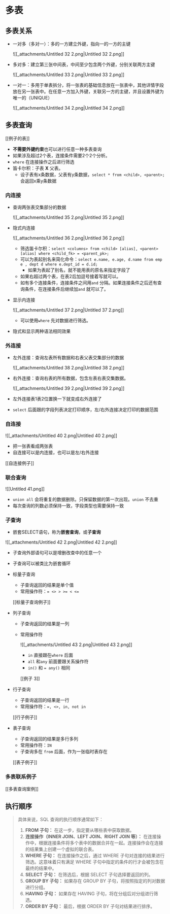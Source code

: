 # 多表

## 多表关系

- 一对多（多对一）：多的一方建立外键，指向一的一方的主键
    
    ![[_attachments/Untitled 32 2.png|Untitled 32 2.png]]
    
- 多对多：建立第三张中间表，中间至少包含两个外键，分别关联两方主键
    
    ![[_attachments/Untitled 33 2.png|Untitled 33 2.png]]
    
- 一对一：多用于单表拆分，将一张表的基础信息放在一张表中，其他详情字段放在另一张表中。在任意一方加入外键，关联另一方的主键，并且设置外键为唯一的（UNIQUE）
    
    ![[_attachments/Untitled 34 2.png|Untitled 34 2.png]]
    

## 多表查询

[[例子的表]]

- **不需要外键约束**也可以进行任意一种多表查询
- 如果涉及超过2个表，连接条件需要2个2个分析。
- `where` 在连接操作之后进行筛选
- 笛卡尔积：子表 **X** 父表。
    - 设子表有x条数据，父表有y条数据，`select * from <child>, <parent>;` 会返回x乘y条数据

### 内连接

- 查询两张表交集部分的数据
    
    ![[_attachments/Untitled 35 2.png|Untitled 35 2.png]]
    
- 隐式内连接
    
    ![[_attachments/Untitled 36 2.png|Untitled 36 2.png]]
    
    - 筛选笛卡尔积：`select <columns> from <child> [alias], <parent> [alias] where <child_fk> = <parent_pk>;`
    - 可以为表起别名来简化命令：`select e.name, e.age, d.name from emp e , dept d where e.dept_id = d.id;`
        - 如果为表起了别名，就不能用表的原名来指定字段了
    - 如果右超过两个表，在表2后加逗号接着写就可以。
    - 如有多个连接条件，连接条件之间用`and` 分隔。如果连接条件之后还有查询条件，在连接条件后继续加`and` 就可以了。
- 显示内连接
    
    ![[_attachments/Untitled 37 2.png|Untitled 37 2.png]]
    
    - 可以使用`where` 先对数据进行筛选。
- 隐式和显示两种语法相同效果

### 外连接

- 左外连接：查询左表所有数据和右表父表交集部分的数据
    
    ![[_attachments/Untitled 38 2.png|Untitled 38 2.png]]
    
- 右外连接：查询右表的所有数据，包含左表右表交集数据。
    
    ![[_attachments/Untitled 39 2.png|Untitled 39 2.png]]
    
- 左外连接表1表2位置换一下就变成右外连接了
- `select` 后面跟的字段列表决定打印顺序，左/右外连接决定打印的数据范围

### 自连接

![[_attachments/Untitled 40 2.png|Untitled 40 2.png]]

- 把一张表看成两张表
- 自连接可以是内连接，也可以是左/右外连接

[[自连接例子]]

### 联合查询

![[Untitled 41.png]]

- `union all` 会将重复的数据删除。只保留数据的第一次出现。`union` 不去重
- 每次查询的列数必须保持一致，字段类型也需要保持一致

### 子查询

- 嵌套SELECT语句，称为**嵌套查询**，或**子查询**

![[_attachments/Untitled 42 2.png|Untitled 42 2.png]]

- 子查询外部语句可以是增删改查中的任意一个
- 子查询可以被类比为嵌套循环
- 标量子查询
    
    - 子查询返回的结果是单个值
    - 常用操作符：`= <> > >= < <=`
    
    [[标量子查询例子]]
    
- 列子查询
    - 子查询返回的结果是一列
    - 常用操作符
        
        ![[_attachments/Untitled 43 2.png|Untitled 43 2.png]]
        
        - `in` 直接跟在`where` 后面
        - `all` 和`any` 前面要跟关系操作符
        - `in()` 和 `= any()` 相同
        
        [[例子 3]]
        
- 行子查询
    
    - 子查询返回的结果是一行
    - 常用操作符：`=, <>, in, not in`
    
    [[行子例子]]
    
- 表子查询
    
    - 子查询返回的结果是多行多列
    - 常用操作符：`IN`
    - 子查询多在 `from` 后面，作为一张临时表存在
    
    [[表子例子]]
    

### 多表联系例子

[[多表查询案例]]

## 执行顺序

> 具体来说，SQL 查询的执行顺序通常如下：
> 
> 1. **FROM 子句：** 在这一步，指定要从哪些表中获取数据。
> 2. **连接操作（INNER JOIN、LEFT JOIN、RIGHT JOIN 等）：** 在连接操作中，根据连接条件将多个表中的数据合并在一起。连接操作会在连接的结果集上创建一个虚拟的联合表。
> 3. **WHERE 子句：** 在连接操作之后，通过 WHERE 子句对连接的结果进行筛选。这意味着只有满足 WHERE 子句中指定的条件的行才会被包含在最终的结果中。
> 4. **SELECT 子句：** 在筛选后，根据 SELECT 子句选择要返回的列。
> 5. **GROUP BY 子句：** 如果存在 GROUP BY 子句，将按照指定的列对数据进行分组。
> 6. **HAVING 子句：** 如果存在 HAVING 子句，将在分组后对分组进行筛选。
> 7. **ORDER BY 子句：** 最后，根据 ORDER BY 子句对结果进行排序。